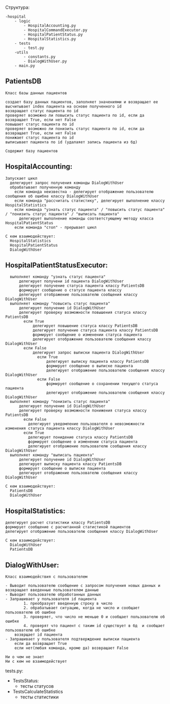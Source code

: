 

Структура:

    -hospital 
        - logic
            - HospitalAccounting.py
            - HospitalCommandExecutor.py
            - HospitalPatientStatus.py
            - HospitalStatistics.py
        - tests
            - test.py
        -utils
            - constants.py
            - DialogWithUser.py
        - main.py

## PatientsDB
    Класс базы данных пациентов
    
    создает базу данных пациентов, заполняет значениями и возвращает ее 
    высчитывает index пациента на основе полученного id 
    возвращает статус пациента по id 
    проверяет возможно ли повысить статус пациента по id, если да возвращает True, если нет False
    повышает статус пациента по id 
    проверяет возможно ли понизить статус пациента по id, если да возвращает True, если нет False
    понижает статус пациента по id 
    выписывает пациента по id (удалаяет запись пациента из бд)
    
    Содержит базу пациентов

## HospitalAccounting:
    Запускает цикл
      делегирует запрос получения команды DialogWithUser
      обрабатывает полученную команду 
        если команда неизвестна - делегирует отображение пользователю сообщения об ошибке классу DialogWithUser 
        если команда "рассчитать статистику", делегирует выполнение классу HospitalStatistics
        если команда "узнать статус пациента" / "повысить статус пациента" / "понизить статус пациента" / "выписать пациента"
          делегирует выполнение команды соответстующему методу класса HospitalPatientStatus
        если команда "стоп" - прерывает цикл

    С кем взаимодействует:
      HospitalStatistics
      HospitalPatientStatus
      DialogWithUser


## HospitalPatientStatusExecutor:
      выполняет команду "узнать статус пациента"
          делегирует получени id пациента DialogWithUser
          делегирует получение статуса пациента классу PatientsDB
          формирует сообщение о статусе пациента классу
          делегирует отображение пользователю сообщения классу DialogWithUser
      выполняет команду "повысить статус пациента" 
          делегирует получение id DialogWithUser
          делегирует проверку возможности повышения статуса классу PatientsDB
            если True
                делегирует повышение статуса классу PatientsDB
                делегирует получение статуса пациента классу PatientsDB
                формирует сообщение о изменении статуса пациента
                делегирует отображение пользователю сообщения классу DialogWithUser 
            если False
                делегирует запрос выписки пациента DialogWithUser
                  если True
                      делегирует выписку пациента классу PatientsDB
                      формирует сообщение о выписке пациента 
                      делегирует отображение пользователю сообщения классу DialogWithUser 
                  если False
                      формирует сообщение о сохранении текущего статуса пациента
                      делегирует отображение пользователю сообщения классу DialogWithUser 
      выполняет команду "понизить статус пациента"
          делегирует получение id DialogWithUser
          делегирует проверку возможности понижения статуса классу PatientsDB
            если False
              делегирует уведомление пользователя о невозможности изменения статуса пациента классу DialogWithUser
            если True
              делегирует понидение статуса классу PatientsDB
              формирует сообщение о изменении статуса пациента
              делегирует отображение пользователю сообщения классу DialogWithUser 
      выполняет команду "выписать пациента"
          делегирует получение id DialogWithUser
          делегирует выписку пациента классу PatientsDB
          формирует сообщение о выписке пациента 
          делегирует отображение пользователю сообщения классу DialogWithUser 

    С кем взаимодействует:
      PatientsDB
      DialogWithUser


## HospitalStatistics:
 
    делегирует расчет статистики классу PatientsDB
    формирует сообщение с расчитанной статистикой пациентов 
    делегирует отображение пользователю сообщения классу DialogWithUser 

    С кем взаимодействует:
      DialogWithUser
      PatientsDB

## DialogWithUser:

    Класс взаимодействия с пользователем 

    - Выводит пользователю сообщение с запросом получения новых данных и возвращает введенные пользователем данные 
    - Выводит пользователю обработанных данных
    - Запрашивает у пользователя id пациента
            1. преобразует введенную строку в число 
            2. обрабатывает ситуацию, когда не число и сообщает пользователю об ошибке
            3. проверяет, что число не меньше 0 и сообщает пользователю об ошибке
            4. проверят что пациент с таким id существует в бд  и сообщает пользователю об ошибке
        возврщает id пациента 
    - Запрашивает у пользователя подтверждение выписки пациента 
        если да возвращает True
        если нет(любая команда, кроме да) возвращает False

    Ни о чем не знает 
    Ни с кем не взаимодействует 


tests.py:
- TestsStatus: 
  - тесты статусов
- TestsCalculateStatistics
  - тесты статистики 
